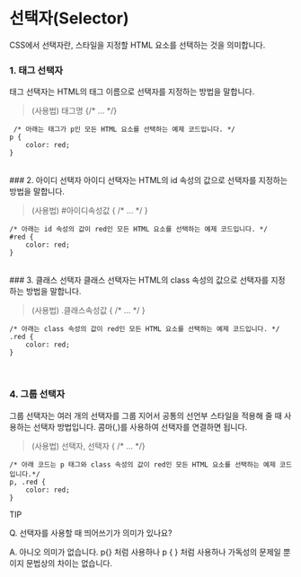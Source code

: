 
# 선택자(Selector)
CSS에서 선택자란, 스타일을 지정할 HTML 요소를 선택하는 것을 의미합니다.
<br>


### 1. 태그 선택자
태그 선택자는 HTML의 태그 이름으로 선택자를 지정하는 방법을 말합니다.

>(사용법)
>태그명 {/* ... */}

	 /* 아래는 태그가 p인 모든 HTML 요소를 선택하는 예제 코드입니다. */
    p {
    	color: red;
    }

<br>
### 2. 아이디 선택자
아이디 선택자는 HTML의 id 속성의 값으로 선택자를 지정하는 방법을 말합니다.

>(사용법)
>\#아이디속성값 { /* ... */ }

    /* 아래는 id 속성의 값이 red인 모든 HTML 요소를 선택하는 예제 코드입니다. */
    #red {
    	color: red;
    }

<br>
### 3. 클래스 선택자
클래스 선택자는 HTML의 class 속성의 값으로 선택자를 지정하는 방법을 말합니다.

>(사용법)
>.클래스속성값 { /* ... */ }


    /* 아래는 class 속성의 값이 red인 모든 HTML 요소를 선택하는 예제 코드입니다. */
    .red {
    	color: red;
    }
<br>

### 4. 그룹 선택자

그룹 선택자는 여러 개의 선택자를 그룹 지어서 공통의 선언부 스타일을 적용해 줄 때 사용하는 선택자 방법입니다.
콤마(,)를 사용하여 선택자를 연결하면 됩니다.

>(사용법)
>선택자, 선택자 { /* ... */}

	/* 아래 코드는 p 태그와 class 속성의 값이 red인 모든 HTML 요소를 선택하는 예제 코드입니다.*/
	p, .red {
		color: red;
	}


TIP

Q. 선택자를 사용할 때 띄어쓰기가 의미가 있나요?

A. 아니오 의미가 없습니다.    p{} 처럼 사용하나 p { } 처럼 사용하나 가독성의 문제일 뿐이지 문법상의 차이는 없습니다.
